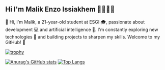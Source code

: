 ## Hi I'm Malik Enzo Issiakhem 👋🧑‍💻🐍

👋 Hi, I'm Malik, a 21-year-old student at ESGI 🎓, passionate about development 💻 and artificial intelligence 🤖. I'm constantly exploring new technologies 🚀 and building projects to sharpen my skills. Welcome to my GitHub! 🌟

[![trophy](https://github-profile-trophy.vercel.app/?username=Malouek)](https://github.com/ryo-ma/github-profile-trophy)

[![Anurag's GitHub stats](https://github-readme-stats.vercel.app/api?username=Malouek)](https://github.com/anuraghazra/github-readme-stats) [![Top Langs](https://github-readme-stats.vercel.app/api/top-langs/?username=Malouek)](https://github.com/anuraghazra/github-readme-stats)






<!--
**Malouek/Malouek** is a ✨ _special_ ✨ repository because its `README.md` (this file) appears on your GitHub profile.

Here are some ideas to get you started:

- 🔭 I’m currently working on ...
- 🌱 I’m currently learning ...
- 👯 I’m looking to collaborate on ...
- 🤔 I’m looking for help with ...
- 💬 Ask me about ...
- 📫 How to reach me: ...
- 😄 Pronouns: ...
- ⚡ Fun fact: ...
-->
